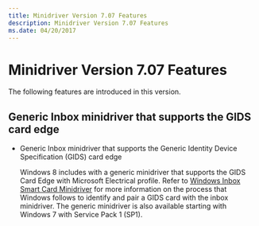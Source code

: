 ```yaml
---
title: Minidriver Version 7.07 Features
description: Minidriver Version 7.07 Features
ms.date: 04/20/2017
---
```


# Minidriver Version 7.07 Features


The following features are introduced in this version.

## <span id="_Generic_Inbox_minidriver_that_supports_the_GIDS__card_edge"></span><span id="_generic_inbox_minidriver_that_supports_the_gids__card_edge"></span><span id="_GENERIC_INBOX_MINIDRIVER_THAT_SUPPORTS_THE_GIDS__CARD_EDGE"></span> Generic Inbox minidriver that supports the GIDS card edge


-   Generic Inbox minidriver that supports the Generic Identity Device Specification (GIDS) card edge

    Windows 8 includes with a generic minidriver that supports the GIDS Card Edge with Microsoft Electrical profile. Refer to [Windows Inbox Smart Card Minidriver](windows-inbox-smart-card-minidriver.md) for more information on the process that Windows follows to identify and pair a GIDS card with the inbox minidriver. The generic minidriver is also available starting with Windows 7 with Service Pack 1 (SP1).

 

 





